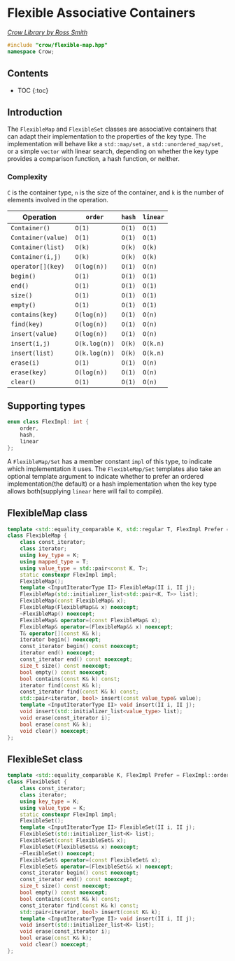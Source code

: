 # Flexible Associative Containers

_[Crow Library by Ross Smith](index.html)_

```c++
#include "crow/flexible-map.hpp"
namespace Crow;
```

## Contents

* TOC
{:toc}

## Introduction

The `FlexibleMap` and `FlexibleSet` classes are associative containers that
can adapt their implementation to the properties of the key type. The
implementation will behave like a `std::map/set,` a `std::unordered_map/set,`
or a simple `vector` with linear search, depending on whether the key type
provides a comparison function, a hash function, or neither.

### Complexity

`C` is the container type, `n` is the size of the container, and `k` is the
number of elements involved in the operation.

| Operation           | `order`        | `hash`  | `linear`  |
| ---------           | -------        | ------  | --------  |
| `Container()`       | `O(1)`         | `O(1)`  | `O(1)`    |
| `Container(value)`  | `O(1)`         | `O(1)`  | `O(1)`    |
| `Container(list)`   | `O(k)`         | `O(k)`  | `O(k)`    |
| `Container(i,j)`    | `O(k)`         | `O(k)`  | `O(k)`    |
| `operator[](key)`   | `O(log(n))`    | `O(1)`  | `O(n)`    |
| `begin()`           | `O(1)`         | `O(1)`  | `O(1)`    |
| `end()`             | `O(1)`         | `O(1)`  | `O(1)`    |
| `size()`            | `O(1)`         | `O(1)`  | `O(1)`    |
| `empty()`           | `O(1)`         | `O(1)`  | `O(1)`    |
| `contains(key)`     | `O(log(n))`    | `O(1)`  | `O(n)`    |
| `find(key)`         | `O(log(n))`    | `O(1)`  | `O(n)`    |
| `insert(value)`     | `O(log(n))`    | `O(1)`  | `O(n)`    |
| `insert(i,j)`       | `O(k.log(n))`  | `O(k)`  | `O(k.n)`  |
| `insert(list)`      | `O(k.log(n))`  | `O(k)`  | `O(k.n)`  |
| `erase(i)`          | `O(1)`         | `O(1)`  | `O(n)`    |
| `erase(key)`        | `O(log(n))`    | `O(1)`  | `O(n)`    |
| `clear()`           | `O(1)`         | `O(1)`  | `O(n)`    |

## Supporting types

```c++
enum class FlexImpl: int {
    order,
    hash,
    linear
};
```

A `FlexibleMap/Set` has a member constant `impl` of this type, to indicate
which implementation it uses. The `FlexibleMap/Set` templates also take an
optional template argument to indicate whether to prefer an ordered
implementation(the default) or a hash implementation when the key type allows
both(supplying `linear` here will fail to compile).

## FlexibleMap class

```c++
template <std::equality_comparable K, std::regular T, FlexImpl Prefer = FlexImpl::order>
class FlexibleMap {
    class const_iterator;
    class iterator;
    using key_type = K;
    using mapped_type = T;
    using value_type = std::pair<const K, T>;
    static constexpr FlexImpl impl;
    FlexibleMap();
    template <InputIteratorType II> FlexibleMap(II i, II j);
    FlexibleMap(std::initializer_list<std::pair<K, T>> list);
    FlexibleMap(const FlexibleMap& x);
    FlexibleMap(FlexibleMap&& x) noexcept;
    ~FlexibleMap() noexcept;
    FlexibleMap& operator=(const FlexibleMap& x);
    FlexibleMap& operator=(FlexibleMap&& x) noexcept;
    T& operator[](const K& k);
    iterator begin() noexcept;
    const_iterator begin() const noexcept;
    iterator end() noexcept;
    const_iterator end() const noexcept;
    size_t size() const noexcept;
    bool empty() const noexcept;
    bool contains(const K& k) const;
    iterator find(const K& k);
    const_iterator find(const K& k) const;
    std::pair<iterator, bool> insert(const value_type& value);
    template <InputIteratorType II> void insert(II i, II j);
    void insert(std::initializer_list<value_type> list);
    void erase(const_iterator i);
    bool erase(const K& k);
    void clear() noexcept;
};
```

## FlexibleSet class

```c++
template <std::equality_comparable K, FlexImpl Prefer = FlexImpl::order>
class FlexibleSet {
    class const_iterator;
    class iterator;
    using key_type = K;
    using value_type = K;
    static constexpr FlexImpl impl;
    FlexibleSet();
    template <InputIteratorType II> FlexibleSet(II i, II j);
    FlexibleSet(std::initializer_list<K> list);
    FlexibleSet(const FlexibleSet& x);
    FlexibleSet(FlexibleSet&& x) noexcept;
    ~FlexibleSet() noexcept;
    FlexibleSet& operator=(const FlexibleSet& x);
    FlexibleSet& operator=(FlexibleSet&& x) noexcept;
    const_iterator begin() const noexcept;
    const_iterator end() const noexcept;
    size_t size() const noexcept;
    bool empty() const noexcept;
    bool contains(const K& k) const;
    const_iterator find(const K& k) const;
    std::pair<iterator, bool> insert(const K& k);
    template <InputIteratorType II> void insert(II i, II j);
    void insert(std::initializer_list<K> list);
    void erase(const_iterator i);
    bool erase(const K& k);
    void clear() noexcept;
};
```
